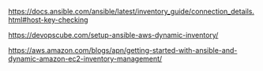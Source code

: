 https://docs.ansible.com/ansible/latest/inventory_guide/connection_details.html#host-key-checking


https://devopscube.com/setup-ansible-aws-dynamic-inventory/

https://aws.amazon.com/blogs/apn/getting-started-with-ansible-and-dynamic-amazon-ec2-inventory-management/